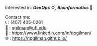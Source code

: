 Interested in: <i><b>DevOps </b></i>⚙️, <i><b>Bioinformatics </b></i> 🧬 </br>

Contact me: </br>
  📞 : (407) 405-0261 </br>
  📧 : ngilman@ufl.edu </br>
  👤 : https://www.linkedin.com/in/npgilman/ </br>
  🌐 : https://npgilman.github.io/ </br>
  
